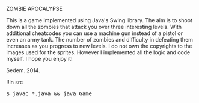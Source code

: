 ZOMBIE APOCALYPSE

This is a game implemented using Java's Swing library. The aim is to shoot down all the zombies that attack you over three interesting levels. With additional cheatcodes you can use a machine gun instead of a pistol or even an army tank.
The number of zombies and difficulty in defeating them increases as you progress to new levels.
I do not own the copyrights to the images used for the sprites. However I implemented all the logic and code myself.
I hope you enjoy it!

Sedem. 2014. 

!!in src
<pre>
$ javac *.java && java Game
</pre>
